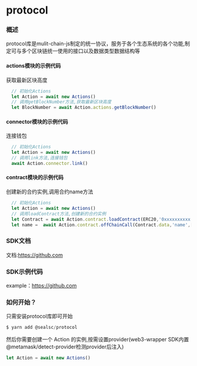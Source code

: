 # protocol

### 概述
protocol库是mulit-chain-js制定的统一协议，服务于各个生态系统的各个功能,制定可与多个区块链统一使用的接口以及数据类型数据结构等

#### actions模块的示例代码
获取最新区块高度
```js
  // 初始化Actions
  let Action = await new Actions()
  // 调用getBlockNumber方法,获取最新区块高度
  let BlockNumber = await Action.actions.getBlockNumber()
```

#### connector模块的示例代码
连接钱包
```js
  // 初始化Actions
  let Action = await new Actions()
  // 调用link方法,连接钱包
  await Action.connector.link()
```

#### contract模块的示例代码
创建新的合约实例,调用合约name方法
```js 
  // 初始化Actions
  let Action = await new Actions()
  // 调用loadContract方法,创建新的合约实例
  let Contract = await Action.contract.loadContract(ERC20,'0xxxxxxxxxx')
  let name =  await Action.contract.offChainCall(Contract.data,'name',[],'','')
```

### SDK文档
文档:<https://github.com>
 
### SDK示例代码    
example：<https://github.com>

### 如何开始？

只需安装protocol库即可开始
```js
$ yarn add @sealsc/protocol
```
然后你需要创建一个 Action 的实例,按需设置provider(web3-wrapper SDK内置@metamask/detect-provider检测provider后注入)
```js
let Action = await new Actions()
```

